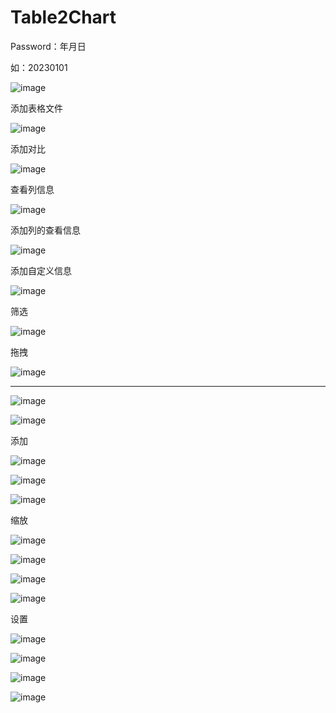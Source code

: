# Table2Chart

Password：年月日

如：20230101

![image](https://user-images.githubusercontent.com/77535233/217285246-e7366508-3ebb-4c1a-b5fd-4259208e878c.png)

添加表格文件

![image](https://user-images.githubusercontent.com/77535233/217290314-75ff0ddd-fef4-44d1-b288-6ff613782d78.png)

添加对比

![image](https://user-images.githubusercontent.com/77535233/217290506-ef10aa8a-e846-46a9-a402-53830a260e11.png)

查看列信息

![image](https://user-images.githubusercontent.com/77535233/217290667-7a5ae6db-f624-4440-a605-ab803033176e.png)

添加列的查看信息

![image](https://user-images.githubusercontent.com/77535233/217290876-7e1ec3c0-637e-461a-8563-3689303b6fab.png)

添加自定义信息

![image](https://user-images.githubusercontent.com/77535233/217291069-c4fa5501-f98d-4016-a67c-6e7d6267f561.png)

筛选

![image](https://user-images.githubusercontent.com/77535233/217289995-ba35a529-1a70-4983-8650-b2db55dd198f.png)

拖拽

![image](https://user-images.githubusercontent.com/77535233/217291608-fd8a094b-5b9d-4b66-baec-60c529014b77.png)

-------------------------------------------

![image](https://user-images.githubusercontent.com/77535233/217291354-aa6271e9-b5b9-4bc0-add9-c79ea4e2ee1b.png)

![image](https://user-images.githubusercontent.com/77535233/217291436-cc5caba2-607c-448c-90aa-a60bde57c064.png)

添加

![image](https://user-images.githubusercontent.com/77535233/217291732-1eb20756-f717-417c-9e5e-d45bcf142dff.png)

![image](https://user-images.githubusercontent.com/77535233/217292284-1f7e83fc-6ead-4d2b-859c-d18ec7aadf01.png)

![image](https://user-images.githubusercontent.com/77535233/217294691-14260b44-fe5c-4abf-8838-343e0a5648c5.png)


缩放

![image](https://user-images.githubusercontent.com/77535233/217292572-a03af7d4-24b4-4126-bf84-ec89c1cdb79a.png)

![image](https://user-images.githubusercontent.com/77535233/217293081-42f9ccb2-a5e9-4d91-8e5b-172385a5a627.png)

![image](https://user-images.githubusercontent.com/77535233/217293189-aa038b4c-edeb-42c8-89c4-1a8ab90e6667.png)

![image](https://user-images.githubusercontent.com/77535233/217294843-50ec6c85-06bb-4137-b3bd-3003eba6f0f0.png)


设置

![image](https://user-images.githubusercontent.com/77535233/217293399-6d97d1fb-3e93-4520-864d-fa687469ec7f.png)

![image](https://user-images.githubusercontent.com/77535233/217293520-87167bd6-4e08-499f-a107-4ed7a71f0060.png)

![image](https://user-images.githubusercontent.com/77535233/217293607-52102b59-a3aa-4fe7-bc94-27e10572baf2.png)

![image](https://user-images.githubusercontent.com/77535233/217293722-091bffa5-cabe-4ace-b8e4-d2db56512059.png)



